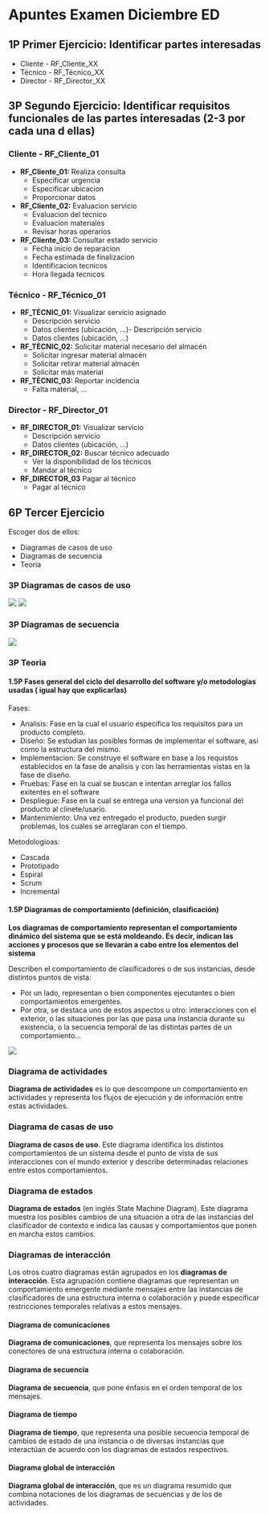 # Apuntes Examen Diciembre ED

## 1P Primer Ejercicio: Identificar partes interesadas
- Cliente - RF_Cliente_XX
- Técnico - RF_Técnico_XX
- Director - RF_Director_XX

## 3P Segundo Ejercicio: Identificar requisitos funcionales de las partes interesadas (2-3 por cada una d ellas)

### Cliente - RF_Cliente_01
- **RF_Cliente_01:** Realiza consulta
    - Especificar urgencia
    - Especificar ubicacion
    - Proporcionar datos
- **RF_Cliente_02:** Evaluacion servicio
    - Evaluacion del tecnico
    - Evaluacion materiales
    - Revisar horas operarios
- **RF_Cliente_03:** Consultar estado servicio
    - Fecha inicio de reparacion
    - Fecha estimada de finalizacion
    - Identificacion tecnicos
    - Hora llegada tecnicos

### Técnico - RF_Técnico_01

- **RF_TÈCNIC_01:** Visualizar servicio asignado
    - Descripción servicio
    - Datos clientes (ubicación, ...)- Descripción servicio
    - Datos clientes (ubicación, ...)
- **RF_TÈCNIC_02:** Solicitar material necesario del almacén
    - Solicitar ingresar material almacén
    - Solicitar retirar material almacén
    - Solicitar más material
- **RF_TÈCNIC_03:** Reportar incidencia
    - Falta material, ...

### Director - RF_Director_01

- **RF_DIRECTOR_01:** Visualizar servicio
    - Descripción servicio
    - Datos clientes (ubicación, ...)
- **RF_DIRECTOR_02:** Buscar técnico adecuado
    - Ver la disponibilidad de los técnicos
    - Mandar al técnico
- **RF_DIRECTOR_03** Pagar al técnico
    - Pagar al técnico

## 6P Tercer Ejercicio
Escoger dos de ellos:
- Diagramas de casos de uso
- Diagramas de secuencia
- Teoria
### 3P Diagramas de casos de uso
![](https://i.imgur.com/FopqRg3.png)
![](https://i.imgur.com/Yg0y9l7.png)
### 3P Diagramas de secuencia
![](https://i.imgur.com/RLa7wv3.png)
### 3P Teoria
#### 1.5P Fases general del ciclo del desarrollo del software y/o metodologias usadas ( igual hay que explicarlas)
Fases:
- Analisis: Fase en la cual el usuario especifica los requisitos para un producto completo.
- Diseño: Se estudian las posibles formas de implementar el software, asi como la estructura del mismo.
- Implementacion: Se construye el software en base a los requistos establecidos en la fase de analisis y con las herramientas vistas en la fase de diseño.
- Pruebas: Fase en la cual se buscan e intentan arreglar los fallos exitentes en el software
- Despliegue: Fase en la cual se entrega una version ya funcional del producto al clinete/usario.
- Mantenimiento: Una vez entregado el producto, pueden surgir problemas, los cuales se arreglaran con el tiempo.

Metodologioas:
- Cascada
- Prototipado
- Espiral
- Scrum
- Incremental
#### 1.5P Diagramas de comportamiento (definición, clasificación)
**Los diagramas de comportamiento representan el comportamiento dinámico del sistema que se está moldeando. Es decir, indican las acciones y procesos que se llevarán a cabo entre los elementos del sistema**

Describen el comportamiento de clasificadores o de sus instancias, desde distintos puntos de vista:

- Por un lado, representan o bien componentes ejecutantes o bien comportamientos emergentes.
- Por otra, se destaca uno de estos aspectos u otro: interacciones con el exterior, o las situaciones por las que pasa una instancia durante su existencia, o la secuencia temporal de las distintas partes de un comportamiento...

![](https://i.imgur.com/O7QyY9Z.png)
### Diagrama de actividades
**Diagrama de actividades** es lo que descompone un comportamiento en actividades y representa los flujos de ejecución y de información entre estas actividades.
### Diagrama de casas de uso
**Diagrama de casos de uso**. Este diagrama identifica los distintos comportamientos de un sistema desde el punto de vista de sus interacciones con el mundo exterior y describe determinadas relaciones entre estos comportamientos.
### Diagrama de estados
**Diagrama de estados** (en inglés State Machine Diagram). Este diagrama muestra los posibles cambios de una situación a otra de las instancias del clasificador de contexto e indica las causas y comportamientos que ponen en marcha estos cambios.
### Diagramas de interacción
Los otros cuatro diagramas están agrupados en los **diagramas de interacción**. Esta agrupación contiene diagramas que representan un comportamiento emergente mediante mensajes entre las instancias de clasificadores de una estructura interna o colaboración y puede especificar restricciones temporales relativas a estos mensajes.
#### Diagrama de comunicaciones
**Diagrama de comunicaciones**, que representa los mensajes sobre los conectores de una estructura interna o colaboración.
#### Diagrama de secuencia
**Diagrama de secuencia**, que pone énfasis en el orden temporal de los mensajes.
#### Diagrama de tiempo
**Diagrama de tiempo**, que representa una posible secuencia temporal de cambios de estado de una instancia o de diversas instancias que interactúan de acuerdo con los diagramas de estados respectivos.
#### Diagrama global de interacción
**Diagrama global de interacción**, que es un diagrama resumido que combina notaciones de los diagramas de secuencias y de los de actividades.